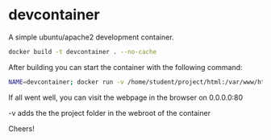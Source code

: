 # devcontainer

A simple ubuntu/apache2 development container. 

```bash
docker build -t devcontainer . --no-cache
```

After building you can start the container with the following command:

```bash
NAME=devcontainer; docker run -v /home/student/project/html:/var/www/html/ --name devcontainer --hostname devcontainer -p 80:80 devcontainer
```

If all went well, you can visit the webpage in the browser on 0.0.0.0:80

-v adds the the project folder in the webroot of the container

Cheers! 
